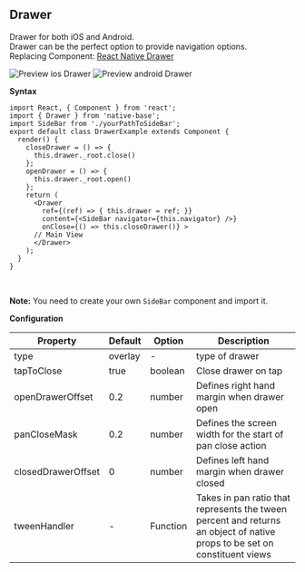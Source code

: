 ## Drawer

Drawer for both iOS and Android.<br />
Drawer can be the perfect option to provide navigation options. <br />
Replacing Component: [React Native Drawer](https://github.com/root-two/react-native-drawer)

![Preview ios Drawer](https://github.com/GeekyAnts/NativeBase-KitchenSink/raw/v2.4.7/screenshots/ios/drawer.png)
![Preview android Drawer](https://github.com/GeekyAnts/NativeBase-KitchenSink/raw/v2.4.7/screenshots/android/drawer.png)

**Syntax**

<pre class="line-numbers"><code class="language-jsx">import React, { Component } from 'react';
import { Drawer } from 'native-base';
import SideBar from './yourPathToSideBar';
export default class DrawerExample extends Component {
  render() {
    closeDrawer = () => {
      this.drawer._root.close()
    };
    openDrawer = () => {
      this.drawer._root.open()
    };
    return (
      &lt;Drawer
        ref={(ref) => { this.drawer = ref; }}
        content={&lt;SideBar navigator={this.navigator} />}
        onClose={() => this.closeDrawer()} >
      // Main View
      &lt;/Drawer>
    );
  }
}</code></pre><br />

**Note:** You need to create your own <code>SideBar</code> component and import it.

**Configuration**<br />
    <table class = "table table-bordered">
        <thead>
            <tr>
                <th>Property</th>
                <th>Default</th>
                <th>Option</th>
                <th>Description</th>
            </tr>
        </thead>
        <tbody>
            <tr>
                <td>type</td>
                <td>overlay</td>
                <td> - </td>
                <td>type of drawer</td>
            </tr>
            <tr>
                <td>tapToClose</td>
                <td>true</td>
                <td>boolean</td>
                <td>Close drawer on tap</td>
            </tr>
             <tr>
                <td>openDrawerOffset</td>
                <td>0.2</td>
                <td>number</td>
                <td>Defines right hand margin when drawer open</td>
            </tr>
             <tr>
                <td>panCloseMask</td>
                <td>0.2</td>
                <td>number</td>
                <td>Defines the screen width for the start of pan close action</td>
            </tr>
             <tr>
                <td>closedDrawerOffset</td>
                <td>0</td>
                <td>number</td>
                <td>Defines left hand margin when drawer closed</td>
            </tr>
            <tr>
                <td>tweenHandler</td>
                <td> - </td>
                <td>Function</td>
                <td>Takes in pan ratio that represents the tween percent and returns an object of native props to be set on constituent views</td>
            </tr>
        </tbody>
    </table><br />

